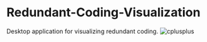 # Redundant-Coding-Visualization
Desktop application for visualizing redundant coding.
![cplusplus](https://github.com/MichalMroz21/Redundant-Coding-Visualization/assets/125133223/6e5b6a61-35fd-4204-8bbf-b941d8e43105)
